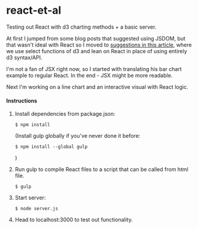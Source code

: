 # react-et-al
Testing out React with d3 charting methods + a basic server.

At first I jumped from some blog posts that suggested using JSDOM, but that wasn't ideal with React so I moved to [suggestions in this article](http://blog.scottlogic.com/2015/09/03/d3-without-d3.html), where we use select functions of d3 and lean on React in place of using entirely d3 syntax/API.

I'm not a fan of JSX right now, so I started with translating his bar chart example to regular React. In the end - JSX might be more readable.

Next I'm working on a line chart and an interactive visual with React logic.

#### Instructions

1. Install dependencies from package.json:

   ```
   $ npm install
   ```

   (Install gulp globally if you've never done it before:

   ```
   $ npm install --global gulp
   ```

   )
2. Run gulp to compile React files to a script that can be called from html file.

   ```
   $ gulp
   ```
3. Start server:
   
   ```
   $ node server.js
   ```
4. Head to localhost:3000 to test out functionality.